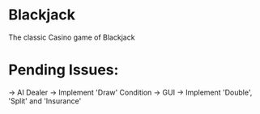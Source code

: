 # Blackjack
The classic Casino game of Blackjack


# Pending Issues:
-> AI Dealer
-> Implement 'Draw' Condition
-> GUI
-> Implement 'Double', 'Split' and 'Insurance' 


